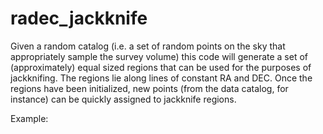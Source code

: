 # radec_jackknife

Given a random catalog (i.e. a set of random points on the sky that appropriately sample the survey volume) this code will generate a set of (approximately) equal sized regions that can be used for the purposes of jackknifing.  The regions lie along lines of constant RA and DEC. Once the regions have been initialized, new points (from the data catalog, for instance) can be quickly assigned to jackknife regions.  

Example:

